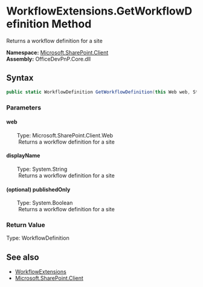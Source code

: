 # WorkflowExtensions.GetWorkflowDefinition Method  
 Returns a workflow definition for a site   

**Namespace:** [Microsoft.SharePoint.Client](Microsoft.SharePoint.Client.md)  
**Assembly:** OfficeDevPnP.Core.dll  
## Syntax
```C#
public static WorkflowDefinition GetWorkflowDefinition(this Web web, String displayName, Boolean publishedOnly = True)
```
### Parameters
#### web  
&emsp;&emsp;Type: Microsoft.SharePoint.Client.Web  
&emsp;&emsp; Returns a workflow definition for a site   

  

#### displayName  
&emsp;&emsp;Type: System.String  
&emsp;&emsp; Returns a workflow definition for a site   

  

#### (optional) publishedOnly  
&emsp;&emsp;Type: System.Boolean  
&emsp;&emsp; Returns a workflow definition for a site   

  

### Return Value
Type: WorkflowDefinition  
  


## See also
- [WorkflowExtensions](Microsoft.SharePoint.Client.WorkflowExtensions.md) 
- [Microsoft.SharePoint.Client](Microsoft.SharePoint.Client.md) 

